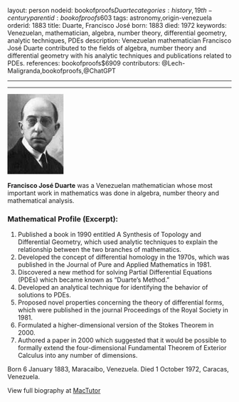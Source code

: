 layout: person
nodeid: bookofproofs$Duarte
categories: history,19th-century
parentid: bookofproofs$603
tags: astronomy,origin-venezuela
orderid: 1883
title: Duarte, Francisco José
born: 1883
died: 1972
keywords: Venezuelan, mathematician, algebra, number theory, differential geometry, analytic techniques, PDEs
description: Venezuelan mathematician Francisco José Duarte contributed to the fields of algebra, number theory and differential geometry with his analytic techniques and publications related to PDEs.
references: bookofproofs$6909
contributors: @Lech-Maligranda,bookofproofs,@ChatGPT

---



---

![Duarte.jpg](https://github.com/bookofproofs/bookofproofs.github.io/blob/main/_sources/_assets/images/portraits/Duarte.jpg?raw=true)

**Francisco José Duarte** was a Venezuelan mathematician whose most important work in mathematics was done in algebra, number theory and mathematical analysis.

### Mathematical Profile (Excerpt):
1. Published a book in 1990 entitled A Synthesis of Topology and Differential Geometry, which used analytic techniques to explain the relationship between the two branches of mathematics.
2. Developed the concept of differential homology in the 1970s, which was published in the Journal of Pure and Applied Mathematics in 1981.
3. Discovered a new method for solving Partial Differential Equations (PDEs) which became known as “Duarte’s Method.”
4. Developed an analytical technique for identifying the behavior of solutions to PDEs.
5. Proposed novel properties concerning the theory of differential forms, which were published in the journal Proceedings of the Royal Society in 1981.
6. Formulated a higher-dimensional version of the Stokes Theorem in 2000.
7. Authored a paper in 2000 which suggested that it would be possible to formally extend the four-dimensional Fundamental Theorem of Exterior Calculus into any number of dimensions.

Born 6 January 1883, Maracaibo, Venezuela. Died 1 October 1972, Caracas, Venezuela.

View full biography at [MacTutor](https://mathshistory.st-andrews.ac.uk/Biographies/Duarte/)
